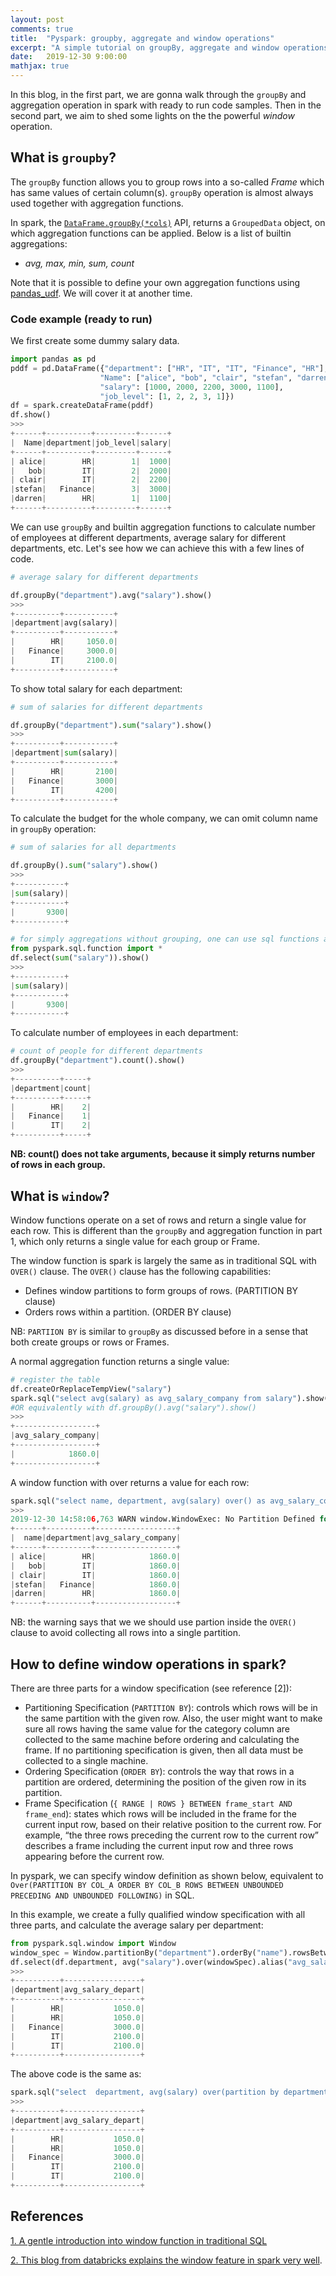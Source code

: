 ```yaml
---
layout: post
comments: true
title:  "Pyspark: groupby, aggregate and window operations"
excerpt: "A simple tutorial on groupBy, aggregate and window operations in pyspark."
date:   2019-12-30 9:00:00
mathjax: true
---
```


In this blog, in the first part, we are gonna walk through the `groupBy` and aggregation operation in spark with ready to
run code samples. Then in the second part, we aim to shed some lights on the the powerful *window* operation.

## What is `groupby`?
The `groupBy` function allows you to group rows into a so-called *Frame* which has same values of certain column(s).
`groupBy` operation is almost always used together with aggregation functions.

In spark, the [`DataFrame.groupBy(*cols)`](https://spark.apache.org/docs/latest/api/python/pyspark.sql.html#pyspark.sql.DataFrame.groupBy) API, returns a `GroupedData` object, on which aggregation functions can
be applied. Below is a list of builtin aggregations:

- *avg, max, min, sum, count*

Note that it is possible to define your own aggregation functions using [pandas_udf](https://spark.apache.org/docs/latest/api/python/pyspark.sql.html#pyspark.sql.functions.pandas_udf).
We will cover it at another time.

### Code example (ready to run)
We first create some dummy salary data.
```python
import pandas as pd
pddf = pd.DataFrame({"department": ["HR", "IT", "IT", "Finance", "HR"], 
                    "Name": ["alice", "bob", "clair", "stefan", "darren"], 
                    "salary": [1000, 2000, 2200, 3000, 1100],
                    "job_level": [1, 2, 2, 3, 1]})
df = spark.createDataFrame(pddf)
df.show()
>>>
+------+----------+---------+------+
|  Name|department|job_level|salary|
+------+----------+---------+------+
| alice|        HR|        1|  1000|
|   bob|        IT|        2|  2000|
| clair|        IT|        2|  2200|
|stefan|   Finance|        3|  3000|
|darren|        HR|        1|  1100|
+------+----------+---------+------+
```
We can use `groupBy` and builtin aggregation functions to calculate number of employees at different
departments, average salary for different departments, etc. Let's see how we can achieve this with a few lines of code.


```python
# average salary for different departments

df.groupBy("department").avg("salary").show()
>>>
+----------+-----------+
|department|avg(salary)|
+----------+-----------+
|        HR|     1050.0|
|   Finance|     3000.0|
|        IT|     2100.0|
+----------+-----------+
```
To show total salary for each department:
```python
# sum of salaries for different departments

df.groupBy("department").sum("salary").show()
>>>
+----------+-----------+
|department|sum(salary)|
+----------+-----------+
|        HR|       2100|
|   Finance|       3000|
|        IT|       4200|
+----------+-----------+
```
To calculate the budget for the whole company, we can omit column name in `groupBy` operation:
```python
# sum of salaries for all departments

df.groupBy().sum("salary").show()
>>>
+-----------+
|sum(salary)|
+-----------+
|       9300|
+-----------+

# for simply aggregations without grouping, one can use sql functions as shorthand
from pyspark.sql.function import *
df.select(sum("salary")).show()
>>>
+-----------+
|sum(salary)|
+-----------+
|       9300|
+-----------+
```

To calculate number of employees in each department:
```python
# count of people for different departments
df.groupBy("department").count().show()
>>>
+----------+-----+
|department|count|
+----------+-----+
|        HR|    2|
|   Finance|    1|
|        IT|    2|
+----------+-----+
```
**NB: count() does not take arguments, because it simply returns number of rows in each group.**

## What is `window`?

Window functions operate on a set of rows and return a single value for each row. This is different
than the `groupBy` and aggregation function in part 1, which only returns a single value for each group
or Frame.


The window function is spark is largely the same as in traditional SQL with `OVER()` clause.
The `OVER()` clause has the following capabilities:
                                                                                             
- Defines window partitions to form groups of rows. (PARTITION BY clause)
- Orders rows within a partition. (ORDER BY clause)

NB: `PARTIION BY` is similar to `groupBy` as discussed before in a sense that both create groups or rows or
Frames.

A normal aggregation function returns a single value:
```python
# register the table
df.createOrReplaceTempView("salary")
spark.sql("select avg(salary) as avg_salary_company from salary").show()
#OR equivalently with df.groupBy().avg("salary").show()
>>>
+------------------+
|avg_salary_company|
+------------------+
|            1860.0|
+------------------+
```
A window function with over returns a value for each row:
```python
spark.sql("select name, department, avg(salary) over() as avg_salary_company from salary").show()
>>>
2019-12-30 14:58:06,763 WARN window.WindowExec: No Partition Defined for Window operation! Moving all data to a single partition, this can cause serious performance degradation.
+------+----------+------------------+
|  name|department|avg_salary_company|
+------+----------+------------------+
| alice|        HR|            1860.0|
|   bob|        IT|            1860.0|
| clair|        IT|            1860.0|
|stefan|   Finance|            1860.0|
|darren|        HR|            1860.0|
+------+----------+------------------+
```
NB: the warning says that we we should use partion inside the `OVER()` clause to avoid collecting
all rows into a single partition.

## How to define window operations in spark?

There are three parts for a window specification (see reference [2]):

- Partitioning Specification (`PARTITION BY`): controls which rows will be in the same partition with the given row. Also, the user might want to make sure all rows having the same value for  the category column are collected to the same machine before ordering and calculating the frame.  If no partitioning specification is given, then all data must be collected to a single machine.
- Ordering Specification (`ORDER BY`): controls the way that rows in a partition are ordered, determining the position of the given row in its partition.
- Frame Specification (`{ RANGE | ROWS } BETWEEN frame_start AND frame_end`): states which rows will be included in the frame for the current input row, based on their relative position to the current row.  For example, “the three rows preceding the current row to the current row” describes a frame including the current input row and three rows appearing before the current row.

In pyspark, we can specify window definition as shown below, equivalent to `Over(PARTITION BY COL_A ORDER BY COL_B ROWS BETWEEN UNBOUNDED PRECEDING AND UNBOUNDED FOLLOWING)` in SQL.

In this example, we create a fully qualified window specification with all three parts, and
calculate the average salary per department:
```python
from pyspark.sql.window import Window
window_spec = Window.partitionBy("department").orderBy("name").rowsBetween(Window.unboundedPreceding, Window.unboundedFollowing)Window.unboundedFollowing)
df.select(df.department, avg("salary").over(windowSpec).alias("avg_salary_depart")).show()
>>>
+----------+-----------------+
|department|avg_salary_depart|
+----------+-----------------+
|        HR|           1050.0|
|        HR|           1050.0|
|   Finance|           3000.0|
|        IT|           2100.0|
|        IT|           2100.0|
+----------+-----------------+
```

The above code is the same as:
```python
spark.sql("select  department, avg(salary) over(partition by department order by name rows between UNBOUNDED PRECEDING AND UNBOUNDED FOLLOWING) as avg_salary_depart from salary").show()
>>>
+----------+-----------------+
|department|avg_salary_depart|
+----------+-----------------+
|        HR|           1050.0|
|        HR|           1050.0|
|   Finance|           3000.0|
|        IT|           2100.0|
|        IT|           2100.0|
+----------+-----------------+
```

## References
[1. A gentle introduction into window function in traditional SQL](https://drill.apache.org/docs/sql-window-functions-introduction/)

[2. This blog from databricks explains the window feature in spark very well](https://databricks.com/blog/2015/07/15/introducing-window-functions-in-spark-sql.html).

















